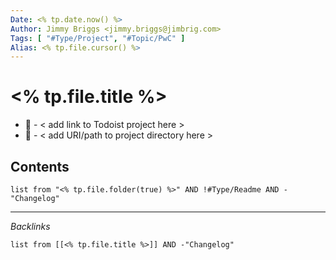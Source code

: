 ```yaml
---
Date: <% tp.date.now() %>
Author: Jimmy Briggs <jimmy.briggs@jimbrig.com>
Tags: [ "#Type/Project", "#Topic/PwC" ]
Alias: <% tp.file.cursor() %>
---
```


# <% tp.file.title %>

- 🔗 - < add link to Todoist project here >
- 📁 - < add URI/path to project directory here >


## Contents

```dataview
list from "<% tp.file.folder(true) %>" AND !#Type/Readme AND -"Changelog"
```

***

*Backlinks*

```dataview
list from [[<% tp.file.title %>]] AND -"Changelog"
```

